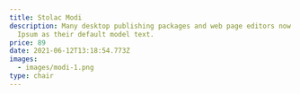 ```yaml
---
title: Stolac Modi
description: Many desktop publishing packages and web page editors now use Lorem
  Ipsum as their default model text.
price: 89
date: 2021-06-12T13:18:54.773Z
images:
  - images/modi-1.png
type: chair
---
```

